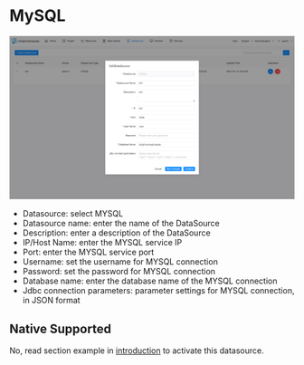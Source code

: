 # MySQL

![mysql](../../../../img/new_ui/dev/datasource/mysql.png)

- Datasource: select MYSQL
- Datasource name: enter the name of the DataSource
- Description: enter a description of the DataSource
- IP/Host Name: enter the MYSQL service IP
- Port: enter the MYSQL service port
- Username: set the username for MYSQL connection
- Password: set the password for MYSQL connection
- Database name: enter the database name of the MYSQL connection
- Jdbc connection parameters: parameter settings for MYSQL connection, in JSON format

## Native Supported

No, read section example in [introduction](introduction.md) to activate this datasource.

